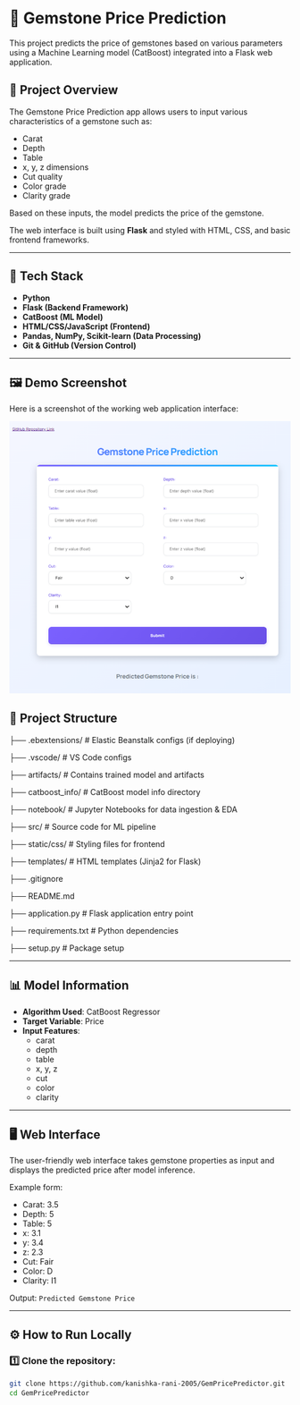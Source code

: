 # 💎 Gemstone Price Prediction

This project predicts the price of gemstones based on various parameters using a Machine Learning model (CatBoost) integrated into a Flask web application.

## 🚀 Project Overview

The Gemstone Price Prediction app allows users to input various characteristics of a gemstone such as:

- Carat
- Depth
- Table
- x, y, z dimensions
- Cut quality
- Color grade
- Clarity grade

Based on these inputs, the model predicts the price of the gemstone.

The web interface is built using **Flask** and styled with HTML, CSS, and basic frontend frameworks.

---

## 🧰 Tech Stack

- **Python**
- **Flask (Backend Framework)**
- **CatBoost (ML Model)**
- **HTML/CSS/JavaScript (Frontend)**
- **Pandas, NumPy, Scikit-learn (Data Processing)**
- **Git & GitHub (Version Control)**

---

## 🖼 Demo Screenshot

Here is a screenshot of the working web application interface:

![Gemstone Price Prediction UI](https://raw.githubusercontent.com/kanishka-rani-2005/GemPricePredictor/main/static/css/image/image.png)



## 📂 Project Structure


├── .ebextensions/ # Elastic Beanstalk configs (if deploying)

├── .vscode/ # VS Code configs

├── artifacts/ # Contains trained model and artifacts

├── catboost_info/ # CatBoost model info directory

├── notebook/ # Jupyter Notebooks for data 
ingestion & EDA

├── src/ # Source code for ML pipeline

├── static/css/ # Styling files for frontend

├── templates/ # HTML templates (Jinja2 for Flask)

├── .gitignore

├── README.md

├── application.py # Flask application entry point

├── requirements.txt # Python dependencies

├── setup.py # Package setup



---

## 📊 Model Information

- **Algorithm Used**: CatBoost Regressor
- **Target Variable**: Price
- **Input Features**:
  - carat
  - depth
  - table
  - x, y, z
  - cut
  - color
  - clarity

---

## 🖥 Web Interface

The user-friendly web interface takes gemstone properties as input and displays the predicted price after model inference.

Example form:

- Carat: 3.5  
- Depth: 5  
- Table: 5  
- x: 3.1  
- y: 3.4  
- z: 2.3  
- Cut: Fair  
- Color: D  
- Clarity: I1  

Output: `Predicted Gemstone Price`

---

## ⚙ How to Run Locally

### 1️⃣ Clone the repository:

```bash
git clone https://github.com/kanishka-rani-2005/GemPricePredictor.git
cd GemPricePredictor
